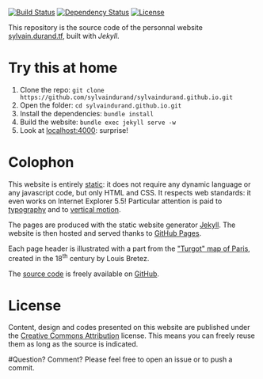 [![Build Status](http://img.shields.io/travis/sylvaindurand/sylvaindurand.github.io.svg?style=flat)](https://travis-ci.org/sylvaindurand/sylvaindurand.github.io)
[![Dependency Status](http://img.shields.io/gemnasium/sylvaindurand/sylvaindurand.github.io.svg?style=flat)](https://gemnasium.com/sylvaindurand/sylvaindurand.github.io)
[![License](http://img.shields.io/:license-mit-blue.svg?style=flat)](/LICENSE)

This repository is the source code of the personnal website [sylvain.durand.tf](http://sylvain.durand.tf), built with *Jekyll*.

# Try this at home

1. Clone the repo: `git clone https://github.com/sylvaindurand/sylvaindurand.github.io.git`
2. Open the folder: `cd sylvaindurand.github.io.git`
3. Install the dependencies: `bundle install`
4. Build the website: `bundle exec jekyll serve -w`
5. Look at [localhost:4000](http://localhost:4000): surprise!

# Colophon
This website is entirely [static](https://en.wikipedia.org/wiki/Static_web_page): it does not require any dynamic language or any javascript code, but only HTML and CSS. It respects web standards: it even works on Internet Explorer 5.5! Particular attention is paid to [typography](http://webtypography.net/) and to [vertical motion](http://webtypography.net/2.2.2).

The pages are produced with the static website generator [Jekyll](http://jekyllrb.com/). The website is then hosted and served thanks to [GitHub Pages](https://pages.github.com/). 

Each page header is illustrated with a part from the ["Turgot" map of Paris](https://en.wikipedia.org/wiki/Turgot_map_of_Paris), created in the 18<sup>th</sup> century by Louis Bretez.

The [source code](https://github.com/sylvaindurand/sylvaindurand.github.io) is freely available on [GitHub](https://github.com/sylvaindurand/sylvaindurand.github.io).

# License
Content, design and codes presented on this website are published under the [Creative Commons Attribution](http://creativecommons.org/licenses/by/4.0/) license. This means you can freely reuse them as long as the source is indicated.

#Question? Comment?
Please feel free to open an issue or to push a commit.

